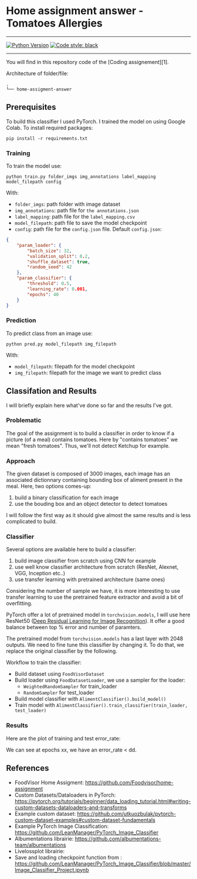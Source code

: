 # Home assignment answer - Tomatoes Allergies
---
<a href="https://www.python.org/"><img alt="Python Version" src="https://img.shields.io/badge/python-3.5%20%7C%203.6%20%7C%203.7-blue"></a>
<a href="https://github.com/psf/black"><img alt="Code style: black" src="https://img.shields.io/badge/code%20style-black-000000.svg"></a>

---
You will find in this repository code of the [Coding assignement][1].

Architecture of folder/file:
```
.
└── home-assigment-answer
```

## Prerequisites
To build this classifier I used PyTorch. I trained the model on using Google Colab. To install required packages:
```
pip install -r requirements.txt
```
### Training
To train the model use:
```
python train.py folder_imgs img_annotations label_mapping model_filepath config
```

With:
- `folder_imgs`: path folder with image dataset
- `img_annotations`: path file for `the annotations.json`
- `label_mapping`: path file for the `label_mapping.csv`
- `model_filepath`: path file to save the model checkpoint
- `config`: path file for the `config.json` file. 
Default `config.json`:
```json
{
    "param_loader": {
        "batch_size": 32,
        "validation_split": 0.2,
        "shuffle_dataset": true,
        "random_seed": 42
    },
    "param_classifier": {
        "threshold": 0.5,
        "learning_rate": 0.001,
        "epochs": 40
    }
}
```

### Prediction
To predict class from an image use:
```
python pred.py model_filepath img_filepath
```
With:
- `model_filepath`: filepath for the model checkpoint
- `img_filepath`: filepath for the image we want to predict class


## Classifation and Results
I will briefly explain here what've done so far and the results I've got.

### Problematic
The goal of the assignment is to build a classifier in order to 
know if a picture (of a meal) contains tomatoes. Here by "contains 
tomatoes" we mean "fresh tomatoes". Thus, we'll not detect Ketchup for example.

### Approach
The given dataset is composed of 3000 images, each image has an associated dictionnary 
containing bounding box of aliment present in the meal.
Here, two options comes-up:
1. build a binary classification for each image
2. use the bouding box and an object detector to detect tomatoes

I will follow the first way as it should give almost the same results and is less 
complicated to build.

### Classifier
Several options are available here to build a classifier:
1. build image classifier from scratch using CNN for example
2. use well know classifier architecture from scratch (ResNet, Alexnet, VGG, Inception etc..)
3. use transfer learning with pretrained architecture (same ones)

Considering the number of sample we have, it is more interesting to use transfer learning
to use the pretrained feature extractor and avoid a bit of overfitting.

PyTorch offer a lot of pretrained model in `torchvision.models`, I will use here ResNet50 ([Deep Residual Learning for Image Recognition](https://arxiv.org/abs/1512.03385)). It offer a 
good balance between top % error and number of paramters.

The pretrained model from `torchvision.models` has a last layer with 2048 outputs. We need to fine tune this classifier
by changing it. To do that, we replace the original classifier by the following.

Workflow to train the classifier:
- Build dataset using `FoodVisorDataset`
- Build loader using `FoodDatasetLoader`, we use a sampler for the loader:
    - `WeightedRandomSampler` for train_loader
    - `RandomSampler` for test_loader
- Build model classifier with `AlimentClassifier().build_model()`
- Train model with `AlimentClassifier().train_classifier(train_loader, test_loader)`

### Results

Here are the plot of training and test error_rate:

We can see at epochs xx, we have an  error_rate < dd.



## References
- FoodVisor Home Assigment: https://github.com/Foodvisor/home-assignment
- Custom Datasets/Dataloaders in PyTorch: https://pytorch.org/tutorials/beginner/data_loading_tutorial.html#writing-custom-datasets-dataloaders-and-transforms
- Example custom dataset: https://github.com/utkuozbulak/pytorch-custom-dataset-examples#custom-dataset-fundamentals
- Example PyTorch Image Classification: https://github.com/LeanManager/PyTorch_Image_Classifier
- Albumentations librairie: https://github.com/albumentations-team/albumentations
- Livelossplot librairie: 
- Save and loading checkpoint function from : https://github.com/LeanManager/PyTorch_Image_Classifier/blob/master/Image_Classifier_Project.ipynb